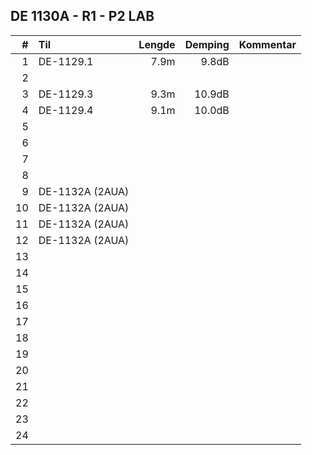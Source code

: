 ## DE 1130A - R1 - P2 LAB

|  #  |        Til       |Lengde|Demping|Kommentar|
|----:|:-----------------|-----:|------:|:--------|
|    1|DE-1129.1         |  7.9m|  9.8dB|         |
|    2|                  |      |       |         |
|    3|DE-1129.3         |  9.3m| 10.9dB|         |
|    4|DE-1129.4         |  9.1m| 10.0dB|         |
|    5|                  |      |       |         |
|    6|                  |      |       |         |
|    7|                  |      |       |         |
|    8|                  |      |       |         |
|    9|DE-1132A (2AUA)   |      |       |         |
|   10|DE-1132A (2AUA)   |      |       |         |
|   11|DE-1132A (2AUA)   |      |       |         |
|   12|DE-1132A (2AUA)   |      |       |         |
|   13|                  |      |       |         |
|   14|                  |      |       |         |
|   15|                  |      |       |         |
|   16|                  |      |       |         |
|   17|                  |      |       |         |
|   18|                  |      |       |         |  
|   19|                  |      |       |         |
|   20|                  |      |       |         |
|   21|                  |      |       |         |
|   22|                  |      |       |         |
|   23|                  |      |       |         |
|   24|                  |      |       |         |